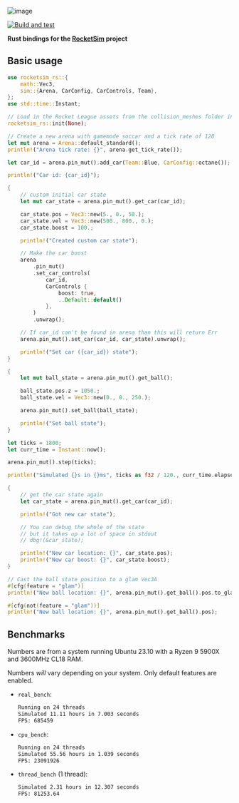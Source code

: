 ![image](https://user-images.githubusercontent.com/36944229/219303954-7267bce1-b7c5-4f15-881c-b9545512e65b.png)

[![Build and test](https://github.com/VirxEC/rocketsim-rs/actions/workflows/build-and-test.yaml/badge.svg)](https://github.com/VirxEC/rocketsim-rs/actions/workflows/build-and-test.yaml)

**Rust bindings for the [RocketSim](https://github.com/ZealanL/RocketSim) project**

## Basic usage

```rust
use rocketsim_rs::{
    math::Vec3,
    sim::{Arena, CarConfig, CarControls, Team},
};
use std::time::Instant;

// Load in the Rocket League assets from the collision_meshes folder in the current directory
rocketsim_rs::init(None);

// Create a new arena with gamemode soccar and a tick rate of 120
let mut arena = Arena::default_standard();
println!("Arena tick rate: {}", arena.get_tick_rate());

let car_id = arena.pin_mut().add_car(Team::Blue, CarConfig::octane());

println!("Car id: {car_id}");

{
    // custom initial car state
    let mut car_state = arena.pin_mut().get_car(car_id);

    car_state.pos = Vec3::new(5., 0., 50.);
    car_state.vel = Vec3::new(500., 800., 0.);
    car_state.boost = 100.;

    println!("Created custom car state");

    // Make the car boost
    arena
        .pin_mut()
        .set_car_controls(
            car_id,
            CarControls {
                boost: true,
                ..Default::default()
            },
        )
        .unwrap();

    // If car_id can't be found in arena than this will return Err
    arena.pin_mut().set_car(car_id, car_state).unwrap();

    println!("Set car ({car_id}) state");
}

{
    let mut ball_state = arena.pin_mut().get_ball();

    ball_state.pos.z = 1050.;
    ball_state.vel = Vec3::new(0., 0., 250.);

    arena.pin_mut().set_ball(ball_state);

    println!("Set ball state");
}

let ticks = 1800;
let curr_time = Instant::now();

arena.pin_mut().step(ticks);

println!("Simulated {}s in {}ms", ticks as f32 / 120., curr_time.elapsed().as_millis());

{
    // get the car state again
    let car_state = arena.pin_mut().get_car(car_id);

    println!("Got new car state");

    // You can debug the whole of the state
    // but it takes up a lot of space in stdout
    // dbg!(&car_state);

    println!("New car location: {}", car_state.pos);
    println!("New car boost: {}", car_state.boost);
}

// Cast the ball state position to a glam Vec3A
#[cfg(feature = "glam")]
println!("New ball location: {}", arena.pin_mut().get_ball().pos.to_glam());

#[cfg(not(feature = "glam"))]
println!("New ball location: {}", arena.pin_mut().get_ball().pos);
```

## Benchmarks

Numbers are from a system running Ubuntu 23.10 with a Ryzen 9 5900X and 3600MHz CL18 RAM.

Numbers _will_ vary depending on your system. Only default features are enabled.

- `real_bench`:

  ```bash
  Running on 24 threads
  Simulated 11.11 hours in 7.003 seconds
  FPS: 685459
  ```

- `cpu_bench`:
  ```bash
  Running on 24 threads
  Simulated 55.56 hours in 1.039 seconds
  FPS: 23091926
  ```

- `thread_bench` (1 thread):

  ```bash
  Simulated 2.31 hours in 12.307 seconds
  FPS: 81253.64
  ```
